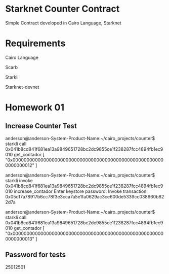 # Starknet Counter Contract

Simple Contract developed in Cairo Language, Starknet


# Requirements

Cairo Language

Scarb

Starkli

Starknet-devnet

# Homework 01

## Increase Counter Test

anderson@anderson-System-Product-Name:~/cairo_projects/counter$ starkli call 0x041b8cd841f681ea13a9849651728bc2dc9855ce1f238287fcc4894fb1ec9010 get_contador
[
    "0x0000000000000000000000000000000000000000000000000000000000000012"
]

anderson@anderson-System-Product-Name:~/cairo_projects/counter$ starkli invoke 0x041b8cd841f681ea13a9849651728bc2dc9855ce1f238287fcc4894fb1ec9010 increase_contador
Enter keystore password: 
Invoke transaction: 0x05df7a78917b6cc78f3e3cca7a5e1fa0629ac3ce600de5339cc038660b822d7a

anderson@anderson-System-Product-Name:~/cairo_projects/counter$ starkli call 0x041b8cd841f681ea13a9849651728bc2dc9855ce1f238287fcc4894fb1ec9010 get_contador
[
    "0x0000000000000000000000000000000000000000000000000000000000000013"
]

## Password for tests

25012501



